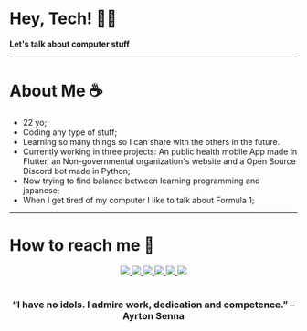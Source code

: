 # Hey, Tech! 🧑‍💻

**Let's talk about computer stuff**  

---
# About Me ☕️

- 22 yo;
- Coding any type of stuff;
- Learning so many things so I can share with the others in the future.
- Currently working in three projects: An public health mobile App made in Flutter, an Non-governmental organization's website and a Open Source Discord bot made in Python;
- Now trying to find balance between learning programming and japanese;
- When I get tired of my computer I like to talk about Formula 1;

---
# How to reach me 🔗
<div align="center">
    <a target='_blank' href="https://twitch.tv/techtiribas">
        <img src="https://img.shields.io/badge/Twitch-9146FF?style=for-the-badge&logo=twitch&logoColor=white">
    </a>
    <a target='_blank' href="https://twitter.com/techtiribas">
        <img src="https://img.shields.io/badge/Twitter-1DA1F2?style=for-the-badge&logo=twitter&logoColor=white">
    </a>
    <a target='_blank' href="">
        <img src="https://img.shields.io/badge/Instagram-E4405F?style=for-the-badge&logo=instagram&logoColor=white">
    </a>
    <a target='_blank' href="https://linkedin.com/in/rafaeltiribas">
        <img src="https://img.shields.io/badge/LinkedIn-0077B5?style=for-the-badge&logo=linkedin&logoColor=white">
    </a>
    <a target='_blank' href="https://dev.to/techtiribas">
        <img src="https://img.shields.io/badge/dev.to-0A0A0A?style=for-the-badge&logo=dev.to&logoColor=white">
    </a>
    <a target='_blank' href="https://youtube.com/techtiribas">
        <img src="https://img.shields.io/badge/YouTube-FF0000?style=for-the-badge&logo=youtube&logoColor=white">
    </a>
</div>

#

<div align="center">

### “I have no idols. I admire work, dedication and competence.” – Ayrton Senna

</div>




